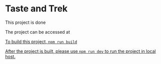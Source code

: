 # Taste and Trek

This project is done 

The project can be accessed at <a href="https://taste-and-trek.vercel.app/"/>

To build this project,
`npm run build`

After the project is built, please use `npm run dev` to run the project in local host.
